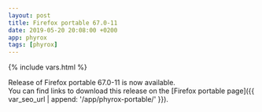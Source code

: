 ```yaml
---
layout: post
title: Firefox portable 67.0-11
date: 2019-05-20 20:08:00 +0200
app: phyrox
tags: [phyrox]
---
```

{% include vars.html %}

Release of Firefox portable 67.0-11 is now available.<br />
You can find links to download this release on the [Firefox portable page]({{ var_seo_url | append: '/app/phyrox-portable/' }}).